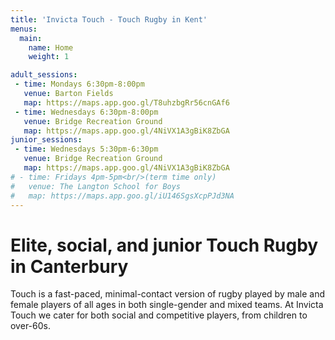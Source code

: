 ```yaml
---
title: 'Invicta Touch - Touch Rugby in Kent'
menus:
  main:
    name: Home
    weight: 1

adult_sessions:
 - time: Mondays 6:30pm-8:00pm
   venue: Barton Fields
   map: https://maps.app.goo.gl/T8uhzbgRr56cnGAf6
 - time: Wednesdays 6:30pm-8:00pm
   venue: Bridge Recreation Ground
   map: https://maps.app.goo.gl/4NiVX1A3gBiK8ZbGA
junior_sessions:
 - time: Wednesdays 5:30pm-6:30pm
   venue: Bridge Recreation Ground
   map: https://maps.app.goo.gl/4NiVX1A3gBiK8ZbGA
# - time: Fridays 4pm-5pm<br/>(term time only)
#   venue: The Langton School for Boys
#   map: https://maps.app.goo.gl/iU146SgsXcpPJd3NA
---
```


# Elite, social, and junior Touch Rugby in Canterbury

Touch is a fast-paced, minimal-contact version of rugby played by male and female players of
all ages in both single-gender and mixed teams.
At Invicta Touch we cater for both social and competitive players, from children to
over-60s.

